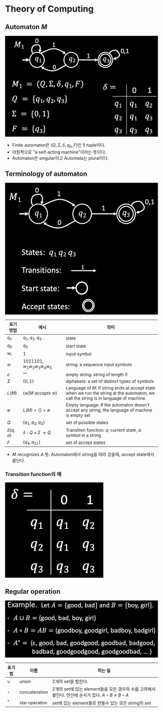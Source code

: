 # Theory of Computing
## Automaton $M$
![Finite automaton](./image/Finite%20automaton.png)
* Finite automaton은 $(Q,\Sigma,\delta,q_0,F)$인 5 tuple이다.
* 어원적으로 "a self-acting machine"이라는 뜻이다.
* Automaton은 singular이고 Automata는 plural이다.

## Terminology of automaton
![Terminology of automata](./image/Terminology%20of%20automata.png)

|표기 방법|예시|의미|
|-------|---|---|
|$q_n$|$q_1,q_2,q_3...$|state|
|$q_0$|$q_0$|start state|
|$w_i$|1|input symbol|
|$w$|1011101, $w_1w_2w_3w_4w_5$|string: a sequence input symbols|
|$\varepsilon$|""|empty string: string of length 0|
|$\Sigma$|$\{0,1\}$|alphabets: a set of distinct types of symbols|
|$L(M)$|$\lbrace w \|M\ accepts\ w \rbrace$|Language of $M$: If string ends at accept state when we run the string at the automaton, we call the string is in language of machine.|
|$\emptyset$|$L(M)=\lbrace \rbrace =\emptyset$|Empty language: If the automaton doesn't accept any string, the language of machine is empty set|
|$Q$|$\lbrace q_1,q_2,q_3\rbrace$|set of possible states|
|$\delta(q,a)$|$\delta:Q\times \Sigma\rightarrow Q$|Transition function: $q$: current state, $a$: symbol in a string|
|$F$|$\lbrace q_4,q_{21} \rbrace$|set of accept states|

* $M\ recognizes\ A$ 뜻: Automaton에서 string을 따라 갔을때, accept state에서 끝난다.

### Transition function의 예
![Transition function](./image/Transition%20function.png)

## Regular operation
![Regular operation of automaton](./image/Regular%20operation%20of%20automaton.png)

|표기법|이름|하는 일|
|----|---|-----|
|$\cup$|union|2개의 set을 합친다.|
|$∘$|concatenation|2개의 set에 있는 element들을 모든 경우의 수를 고려해서 붙인다. 연산에 순서가 있다. $A∘B \neq B∘A$|
|$^*$|star operation|set에 있는 element들로 만들수 있는 모든 string의 set|

